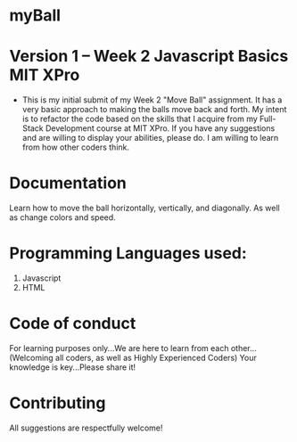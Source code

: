# myBall

# Version 1 – Week 2 Javascript Basics MIT XPro

* This is my initial submit of my Week 2 "Move Ball" assignment.  It has a very basic approach to making the balls move back and forth.  My intent is to refactor the code based on the skills that I acquire from my Full-Stack Development course at MIT XPro.  If you have any suggestions and are willing to display your abilities, please do.  I am willing to learn from how other coders think. 

# Documentation

Learn how to move the ball horizontally, vertically, and diagonally.  As well as change colors and speed.

# Programming Languages used:
1) Javascript
2) HTML

# Code of conduct
For learning purposes only...We are here to learn from each other...(Welcoming all coders, as well as Highly Experienced Coders) Your knowledge is key...Please share it!

# Contributing
All suggestions are respectfully welcome! 
